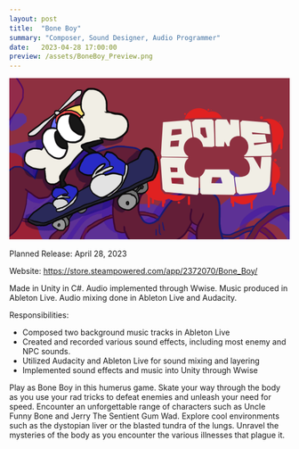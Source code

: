 ```yaml
---
layout: post
title:  "Bone Boy"
summary: "Composer, Sound Designer, Audio Programmer"
date:   2023-04-28 17:00:00
preview: /assets/BoneBoy_Preview.png
---
```


![Picture 1](/assets/BoneBoy_Full.png)

Planned Release: April 28, 2023



Website: https://store.steampowered.com/app/2372070/Bone_Boy/

Made in Unity in C#.
Audio implemented through Wwise.
Music produced in Ableton Live.
Audio mixing done in Ableton Live and Audacity.



Responsibilities:
- Composed two background music tracks in Ableton Live
- Created and recorded various sound effects, including most enemy and NPC sounds.
- Utilized Audacity and Ableton Live for sound mixing and layering
- Implemented sound effects and music into Unity through Wwise



Play as Bone Boy in this humerus game. Skate your way through the body as you use your rad tricks to defeat enemies and unleash your need for speed. Encounter an unforgettable range of characters such as Uncle Funny Bone and Jerry The Sentient Gum Wad. Explore cool environments such as the dystopian liver or the blasted tundra of the lungs. Unravel the mysteries of the body as you encounter the various illnesses that plague it.